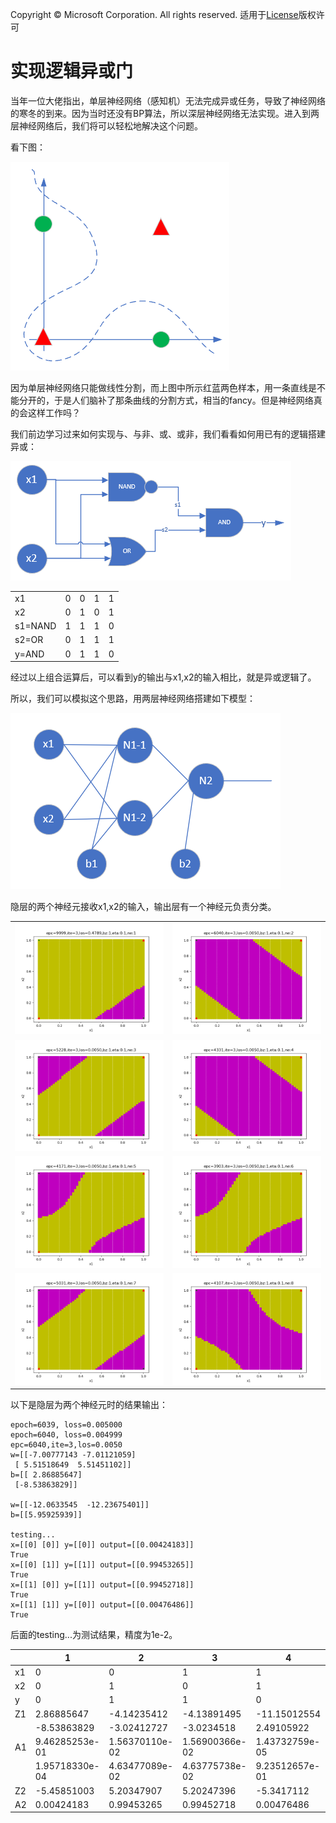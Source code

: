 Copyright © Microsoft Corporation. All rights reserved.
  适用于[License](https://github.com/Microsoft/ai-edu/blob/master/LICENSE.md)版权许可

# 实现逻辑异或门

当年一位大佬指出，单层神经网络（感知机）无法完成异或任务，导致了神经网络的寒冬的到来。因为当时还没有BP算法，所以深层神经网络无法实现。进入到两层神经网络后，我们将可以轻松地解决这个问题。

看下图：

<img src='./Images/9/xor_task.png'/>

因为单层神经网络只能做线性分割，而上图中所示红蓝两色样本，用一条直线是不能分开的，于是人们脑补了那条曲线的分割方式，相当的fancy。但是神经网络真的会这样工作吗？

我们前边学习过来如何实现与、与非、或、或非，我们看看如何用已有的逻辑搭建异或：

<img src='./Images/9/xor_gate.png'/>

||||||
|----|----|----|----|----|
|x1|0|0|1|1|
|x2|0|1|0|1|
|s1=NAND|1|1|1|0|
|s2=OR|0|1|1|1|
|y=AND|0|1|1|0|

经过以上组合运算后，可以看到y的输出与x1,x2的输入相比，就是异或逻辑了。

所以，我们可以模拟这个思路，用两层神经网络搭建如下模型：

<img src='./Images/9/xor_nn_gate.png'/>

隐层的两个神经元接收x1,x2的输入，输出层有一个神经元负责分类。




|||
|---|---|
|<img src='./Images/9/binary_result_1.png'/>|<img src='./Images/9/binary_result_2.png'/>|
|<img src='./Images/9/binary_result_3.png'/>|<img src='./Images/9/binary_result_4.png'/>|
|<img src='./Images/9/binary_result_5.png'/>|<img src='./Images/9/binary_result_6.png'/>|
|<img src='./Images/9/binary_result_7.png'/>|<img src='./Images/9/binary_result_8.png'/>|


以下是隐层为两个神经元时的结果输出：

```
epoch=6039, loss=0.005000
epoch=6040, loss=0.004999
epc=6040,ite=3,los=0.0050
w=[[-7.00777143 -7.01121059]
 [ 5.51518649  5.51451102]]
b=[[ 2.86885647]
 [-8.53863829]]

w=[[-12.0633545  -12.23675401]]
b=[[5.95925939]]

testing...
x=[[0] [0]] y=[[0]] output=[[0.00424183]]
True
x=[[0] [1]] y=[[1]] output=[[0.99453265]]
True
x=[[1] [0]] y=[[1]] output=[[0.99452718]]
True
x=[[1] [1]] y=[[0]] output=[[0.00476486]]
True
```

后面的testing...为测试结果，精度为1e-2。


||1|2|3|4|
|---|---|---|---|---|
|x1|0|0|1|1|
|x2|0|1|0|1|
|y|0|1|1|0|
|Z1|2.86885647|-4.14235412|-4.13891495|-11.15012554|
||-8.53863829|-3.02412727|-3.0234518|2.49105922|
|A1|9.46285253e-01|1.56370110e-02|1.56900366e-02 |1.43732759e-05|
||1.95718330e-04|4.63477089e-02|4.63775738e-02|9.23512657e-01|
|Z2|-5.45851003|5.20347907|5.20247396|-5.3417112|
|A2|0.00424183|0.99453265|0.99452718|0.00476486|